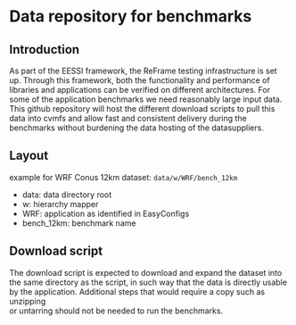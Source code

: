 # Data repository for benchmarks

## Introduction

As part of the EESSI framework, the ReFrame testing infrastructure is set up. Through this framework, both
the functionality and performance of libraries and applications can be verified on different architectures.
For some of the application benchmarks we need reasonably large input data. This github repository will host the 
different download scripts to pull this data into cvmfs and allow fast and consistent delivery during the benchmarks
without burdening the data hosting of the datasuppliers.  

## Layout

example for WRF Conus 12km dataset:
``` data/w/WRF/bench_12km ```
* data: data directory root
* w: hierarchy mapper
* WRF: application as identified in EasyConfigs
* bench_12km: benchmark name

## Download script

The download script is expected to download and expand the dataset into the same directory as the script, in such
way that the data is directly usable by the application. Additional steps that would require a copy such as unzipping \
or untarring should not be needed to run the benchmarks. 
